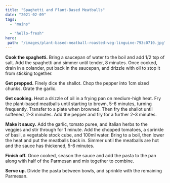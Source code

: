 ```yaml
---
title: "Spaghetti and Plant-Based Meatballs"
date: "2021-02-09"
tags: 
  - "mains"
 
  - "hello-fresh"
hero: 
 path: "/images/plant-based-meatball-roasted-veg-linguine-793c0710.jpg"
---
```


**Cook the spaghetti.** Bring a saucepan of water to the boil and add 1/2 tsp of salt. Add the spaghetti and simmer until tender, 8 minutes. Once cooked, drain in a colander, put back in the saucepan, and drizzle with oil to stop it from sticking together.

**Get prepped.** Finely dice the shallot. Chop the pepper into 1cm sized chunks. Grate the garlic.

**Get cooking.** Heat a drizzle of oil in a frying pan on medium-high heat. Fry the plant-based meatballs until starting to brown, 5-6 minutes, turning frequently. Transfer to a plate when browned. Then fry the shallot until softened, 2-3 minutes. Add the pepper and fry for a further 2-3 minutes.

**Make it saucy.** Add the garlic, tomato puree, and Italian herbs to the veggies and stir through for 1 minute. Add the chopped tomatoes, a sprinkle of basil, a vegetable stock cube, and 100ml water. Bring to a boil, then lower the heat and put the meatballs back in. Simmer until the meatballs are hot and the sauce has thickened, 5-6 minutes.

**Finish off.** Once cooked, season the sauce and add the pasta to the pan along with half of the Parmesan and mix together to combine.

**Serve up.** Divide the pasta between bowls, and sprinkle with the remaining Parmesan.
